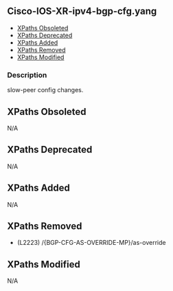 ## Cisco-IOS-XR-ipv4-bgp-cfg.yang

- [XPaths Obsoleted](#xpaths-obsoleted)
- [XPaths Deprecated](#xpaths-deprecated)
- [XPaths Added](#xpaths-added)
- [XPaths Removed](#xpaths-removed)
- [XPaths Modified](#xpaths-modified)

### Description

slow-peer config changes.

## XPaths Obsoleted

N/A

## XPaths Deprecated

N/A

## XPaths Added

N/A

## XPaths Removed

- (L2223)	/{BGP-CFG-AS-OVERRIDE-MP}/as-override

## XPaths Modified

N/A

